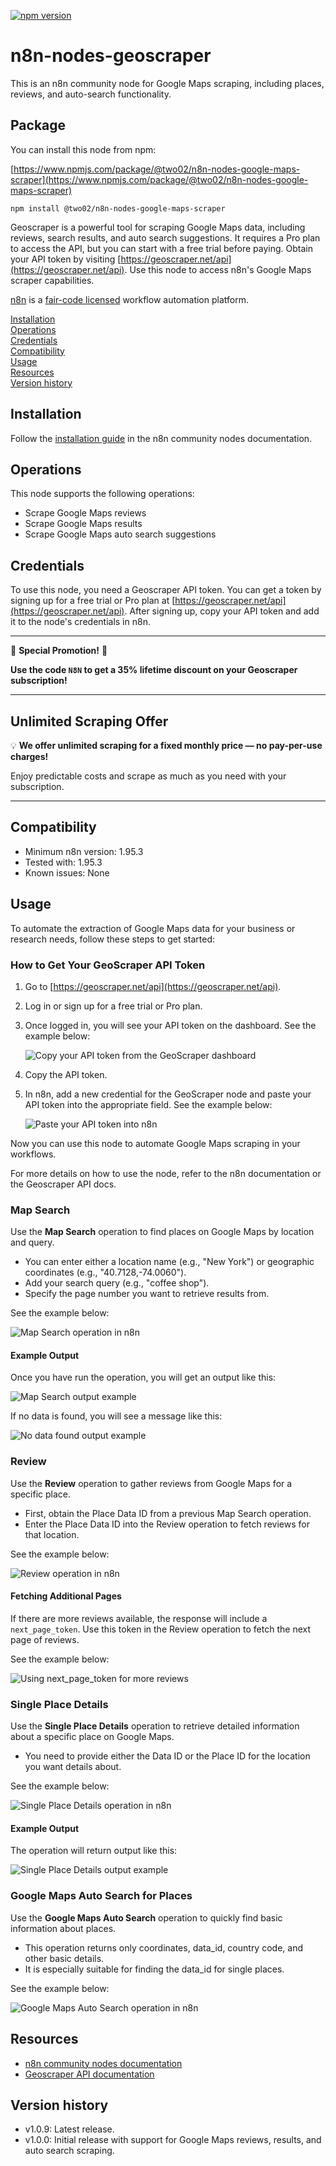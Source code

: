 [![npm version](https://img.shields.io/npm/v/@two02/n8n-nodes-google-maps-scraper.svg)](https://www.npmjs.com/package/@two02/n8n-nodes-google-maps-scraper)

# n8n-nodes-geoscraper

This is an n8n community node for Google Maps scraping, including places, reviews, and auto-search functionality.

## Package

You can install this node from npm:

[https://www.npmjs.com/package/@two02/n8n-nodes-google-maps-scraper](https://www.npmjs.com/package/@two02/n8n-nodes-google-maps-scraper)

```
npm install @two02/n8n-nodes-google-maps-scraper
```

Geoscraper is a powerful tool for scraping Google Maps data, including reviews, search results, and auto search suggestions. It requires a Pro plan to access the API, but you can start with a free trial before paying. Obtain your API token by visiting [https://geoscraper.net/api](https://geoscraper.net/api). Use this node to access n8n's Google Maps scraper capabilities.

[n8n](https://n8n.io/) is a [fair-code licensed](https://docs.n8n.io/reference/license/) workflow automation platform.

[Installation](#installation)  
[Operations](#operations)  
[Credentials](#credentials)  
[Compatibility](#compatibility)  
[Usage](#usage)  
[Resources](#resources)  
[Version history](#version-history)  

## Installation

Follow the [installation guide](https://docs.n8n.io/integrations/community-nodes/installation/) in the n8n community nodes documentation.

## Operations

This node supports the following operations:

- Scrape Google Maps reviews
- Scrape Google Maps results
- Scrape Google Maps auto search suggestions

## Credentials

To use this node, you need a Geoscraper API token. You can get a token by signing up for a free trial or Pro plan at [https://geoscraper.net/api](https://geoscraper.net/api). After signing up, copy your API token and add it to the node's credentials in n8n.

---

🚀 **Special Promotion!** 🚀

**Use the code `N8N` to get a 35% lifetime discount on your Geoscraper subscription!**

---

## Unlimited Scraping Offer

💡 **We offer unlimited scraping for a fixed monthly price — no pay-per-use charges!**

Enjoy predictable costs and scrape as much as you need with your subscription.

---

## Compatibility

- Minimum n8n version: 1.95.3
- Tested with: 1.95.3
- Known issues: None

## Usage

To automate the extraction of Google Maps data for your business or research needs, follow these steps to get started:

### How to Get Your GeoScraper API Token

1. Go to [https://geoscraper.net/api](https://geoscraper.net/api).
2. Log in or sign up for a free trial or Pro plan.
3. Once logged in, you will see your API token on the dashboard. See the example below:

   ![Copy your API token from the GeoScraper dashboard](images/api/api1.png)

4. Copy the API token.
5. In n8n, add a new credential for the GeoScraper node and paste your API token into the appropriate field. See the example below:

   ![Paste your API token into n8n](images/api/api2.png)

Now you can use this node to automate Google Maps scraping in your workflows.

For more details on how to use the node, refer to the n8n documentation or the Geoscraper API docs.

### Map Search

Use the **Map Search** operation to find places on Google Maps by location and query.

- You can enter either a location name (e.g., "New York") or geographic coordinates (e.g., "40.7128,-74.0060").
- Add your search query (e.g., "coffee shop").
- Specify the page number you want to retrieve results from.

See the example below:

![Map Search operation in n8n](images/operations/mapSearch1.png)

#### Example Output

Once you have run the operation, you will get an output like this:

![Map Search output example](images/operations/mapSearch2.png)

If no data is found, you will see a message like this:

![No data found output example](images/operations/mapSearch3.png)

### Review

Use the **Review** operation to gather reviews from Google Maps for a specific place.

- First, obtain the Place Data ID from a previous Map Search operation.
- Enter the Place Data ID into the Review operation to fetch reviews for that location.

See the example below:

![Review operation in n8n](images/operations/MapReview1.png)

#### Fetching Additional Pages

If there are more reviews available, the response will include a `next_page_token`. Use this token in the Review operation to fetch the next page of reviews.

See the example below:

![Using next_page_token for more reviews](images/operations/MapReview2.png)

### Single Place Details

Use the **Single Place Details** operation to retrieve detailed information about a specific place on Google Maps.

- You need to provide either the Data ID or the Place ID for the location you want details about.

See the example below:

![Single Place Details operation in n8n](images/operations/SinglePlace1.png)

#### Example Output

The operation will return output like this:

![Single Place Details output example](images/operations/SinglePlace2.png)

### Google Maps Auto Search for Places

Use the **Google Maps Auto Search** operation to quickly find basic information about places.

- This operation returns only coordinates, data_id, country code, and other basic details.
- It is especially suitable for finding the data_id for single places.

See the example below:

![Google Maps Auto Search operation in n8n](images/operations/autoSearch1.png)

## Resources

* [n8n community nodes documentation](https://docs.n8n.io/integrations/#community-nodes)
* [Geoscraper API documentation](https://geoscraper.net/api)

## Version history

- v1.0.9: Latest release.
- v1.0.0: Initial release with support for Google Maps reviews, results, and auto search scraping.
